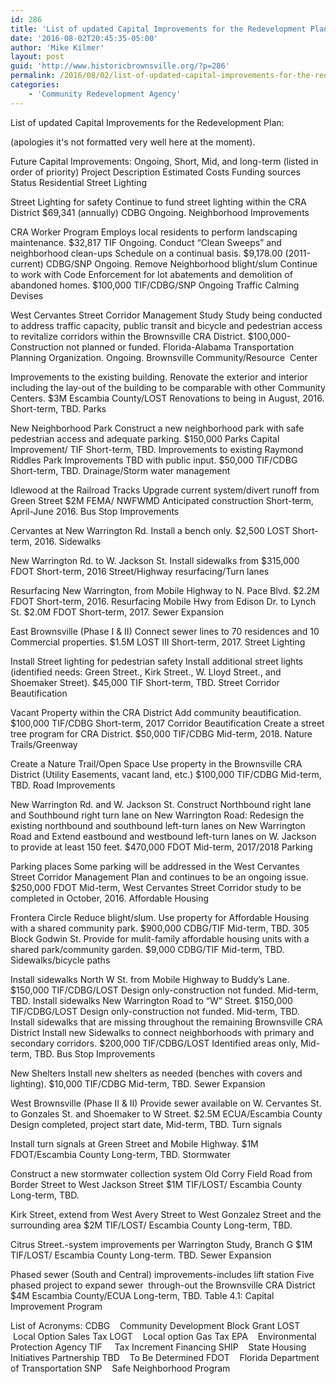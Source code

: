 ```yaml
---
id: 286
title: 'List of updated Capital Improvements for the Redevelopment Plan'
date: '2016-08-02T20:45:35-05:00'
author: 'Mike Kilmer'
layout: post
guid: 'http://www.historicbrownsville.org/?p=286'
permalink: /2016/08/02/list-of-updated-capital-improvements-for-the-redevelopment-plan/
categories:
    - 'Community Redevelopment Agency'
---
```


List of updated Capital Improvements for the Redevelopment Plan:

(apologies it's not formatted very well here at the moment).

Future Capital Improvements: Ongoing, Short, Mid, and long-term (listed in order of priority)
Project
Description
Estimated Costs
Funding sources
Status
Residential Street Lighting




Street Lighting for safety
Continue to fund street lighting within the CRA District
$69,341
(annually)
CDBG
Ongoing.
Neighborhood Improvements




CRA Worker Program
Employs local residents to perform landscaping maintenance.
$32,817
TIF
Ongoing.
Conduct “Clean Sweeps” and neighborhood clean-ups
Schedule on a continual basis.
$9,178.00 (2011-current)
CDBG/SNP
Ongoing.
Remove Neighborhood blight/slum
Continue to work with Code Enforcement for lot abatements and demolition of abandoned homes.
$100,000
TIF/CDBG/SNP
Ongoing
Traffic Calming Devises




West Cervantes Street Corridor Management Study
Study being conducted to address traffic capacity, public transit and bicycle and pedestrian access to revitalize corridors within the Brownsville CRA District.
$100,000-Construction not planned or funded.
Florida-Alabama Transportation Planning Organization.
Ongoing.
Brownsville Community/Resource  Center




Improvements to the existing building.
Renovate the exterior and interior including the lay-out of the building to be comparable with other Community Centers.
$3M
Escambia County/LOST
Renovations to being in August, 2016. Short-term, TBD.
Parks




New Neighborhood Park
Construct a new neighborhood park with safe pedestrian access and adequate parking.
$150,000
Parks Capital Improvement/
TIF
Short-term, TBD.
Improvements to existing Raymond Riddles Park
Improvements TBD with public input.
$50,000
TIF/CDBG
Short-term, TBD.
Drainage/Storm water management




Idlewood at the Railroad Tracks
Upgrade current system/divert runoff from Green Street
$2M
FEMA/
NWFWMD
Anticipated construction Short-term, April-June 2016.
Bus Stop Improvements




Cervantes at New Warrington Rd.
Install a bench only.
$2,500
LOST
Short-term, 2016.
Sidewalks




New Warrington Rd. to W. Jackson St.
Install sidewalks from
$315,000
FDOT
Short-term, 2016
Street/Highway resurfacing/Turn lanes




Resurfacing
New Warrington, from Mobile Highway to N. Pace Blvd.
$2.2M
FDOT
Short-term, 2016.
Resurfacing
Mobile Hwy from Edison Dr. to Lynch St.
$2.0M
FDOT
Short-term, 2017.
Sewer Expansion




East Brownsville (Phase I &amp; II)
Connect sewer lines to 70 residences and 10 Commercial properties.
$1.5M
LOST III
Short-term, 2017.
Street Lighting




Install Street lighting for pedestrian safety
Install additional street lights (identified needs: Green Street., Kirk Street., W. Lloyd Street., and Shoemaker Street).
$45,000
TIF
Short-term, TBD.
Street Corridor Beautification




Vacant Property within the CRA District
Add community beautification.
$100,000
TIF/CDBG
Short-term, 2017
Corridor Beautification
Create a street tree program for CRA District.
$50,000
TIF/CDBG
Mid-term, 2018.
Nature Trails/Greenway




Create a Nature Trail/Open Space
Use property in the Brownsville CRA District (Utility Easements, vacant land, etc.)
$100,000
TIF/CDBG
Mid-term, TBD.
Road Improvements




New Warrington Rd. and W. Jackson St.
Construct Northbound right lane and Southbound right turn lane on New Warrington Road: Redesign the existing northbound and southbound left-turn lanes on New Warrington Road and Extend eastbound and westbound left-turn lanes on W. Jackson to provide at least 150 feet.
$470,000
FDOT
Mid-term, 2017/2018
Parking




Parking places
Some parking will be addressed in the West Cervantes Street Corridor Management Plan and continues to be an ongoing issue.
$250,000
FDOT
Mid-term, West Cervantes Street Corridor study to be completed in October, 2016.
Affordable Housing




Frontera Circle
Reduce blight/slum. Use property for Affordable Housing with a shared community park.
$900,000
CDBG/TIF
Mid-term, TBD.
305 Block Godwin St.
Provide for mulit-family affordable housing units with a shared park/community garden.
$9,000
CDBG/TIF
Mid-term, TBD.
Sidewalks/bicycle paths




Install sidewalks
North W St. from Mobile Highway to Buddy’s Lane.
$150,000
TIF/CDBG/LOST
Design only-construction not funded. Mid-term, TBD.
Install sidewalks
New Warrington Road to “W” Street.
$150,000
TIF/CDBG/LOST
Design only-construction not funded. Mid-term, TBD.
Install sidewalks that are missing throughout the remaining Brownsville CRA District
Install new Sidewalks to connect neighborhoods with primary and secondary corridors.
$200,000
TIF/CDBG/LOST
Identified areas only, Mid-term, TBD.
Bus Stop Improvements




New Shelters
Install new shelters as needed (benches with covers and lighting).
$10,000
TIF/CDBG
Mid-term, TBD.
Sewer Expansion




West Brownsville (Phase II &amp; II)
Provide sewer available on W. Cervantes St. to Gonzales St. and Shoemaker to W Street.
$2.5M
ECUA/Escambia County
Design completed, project start date, Mid-term, TBD.
Turn signals





Install turn signals at Green Street and Mobile Highway.
$1M
FDOT/Escambia County
Long-term, TBD.
Stormwater




Construct a new stormwater collection system
Old Corry Field Road from Border Street to West Jackson Street
$1M
TIF/LOST/
Escambia County
Long-term, TBD.

Kirk Street, extend from West Avery Street to West Gonzalez Street and the surrounding area
$2M
TIF/LOST/
Escambia County
Long-term, TBD.


Citrus Street.-system improvements per Warrington Study, Branch G
$1M
TIF/LOST/
Escambia County
Long-term. TBD.
Sewer Expansion




Phased sewer (South and Central) improvements-includes lift station
Five phased project to expand sewer  through-out the Brownsville CRA District
$4M
Escambia County/ECUA
Long-term, TBD.
Table 4.1: Capital Improvement Program

List of Acronyms:
CDBG    Community Development Block Grant
LOST    Local Option Sales Tax
LOGT    Local option Gas Tax
EPA    Environmental Protection Agency
TIF     Tax Increment Financing
SHIP    State Housing Initiatives Partnership
TBD    To Be Determined
FDOT    Florida Department of Transportation
SNP    Safe Neighborhood Program